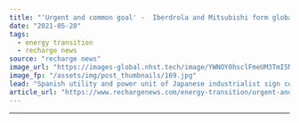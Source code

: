 ```yaml
---
title: "'Urgent and common goal' -  Iberdrola and Mitsubishi form global decarbonisation alliance"
date: "2021-05-20"
tags: 
  - energy transition
  - recharge news
source: "recharge news"
image_url: "https://images-global.nhst.tech/image/YWNOY0hsclFmeUM3TmI5NUs4U2h5UTROci9VN1M3TmZzTnk5SU5DaW1kND0=/nhst/binary/2eb32b982dfc955d250e920c87aa70b3"
image_fp: "/assets/img/post_thumbnails/169.jpg"
lead: "Spanish utility and power unit of Japanese industrialist sign cooperation agreement to develop green hydrogen , battery storage and electrified heat production projects"
article_url: "https://www.rechargenews.com/energy-transition/urgent-and-common-goal-iberdrola-and-mitsubishi-form-global-decarbonisation-alliance/2-1-1013404"
---
```


---
